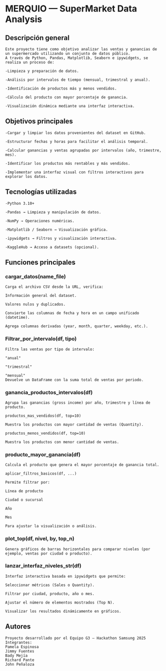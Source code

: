 # MERQUIO — SuperMarket Data Analysis

## Descripción general

    Este proyecto tiene como objetivo analizar las ventas y ganancias de un supermercado utilizando un conjunto de datos público.
    A través de Python, Pandas, Matplotlib, Seaborn e ipywidgets, se realiza un proceso de:

    -Limpieza y preparación de datos.

    -Análisis por intervalos de tiempo (mensual, trimestral y anual).

    -Identificación de productos más y menos vendidos.

    -Cálculo del producto con mayor porcentaje de ganancia.

    -Visualización dinámica mediante una interfaz interactiva.

## Objetivos principales

    -Cargar y limpiar los datos provenientes del dataset en GitHub.

    -Estructurar fechas y horas para facilitar el análisis temporal.

    -Calcular ganancias y ventas agrupadas por intervalos (año, trimestre, mes).

    -Identificar los productos más rentables y más vendidos.

    -Implementar una interfaz visual con filtros interactivos para explorar los datos.

## Tecnologías utilizadas

    -Python 3.10+

    -Pandas → Limpieza y manipulación de datos.

    -NumPy → Operaciones numéricas.

    -Matplotlib / Seaborn → Visualización gráfica.

    -ipywidgets → Filtros y visualización interactiva.

    -KaggleHub → Acceso a datasets (opcional).

## Funciones principales

### cargar_datos(name_file)

    Carga el archivo CSV desde la URL, verifica:

    Información general del dataset.

    Valores nulos y duplicados.

    Convierte las columnas de fecha y hora en un campo unificado (datetime).

    Agrega columnas derivadas (year, month, quarter, weekday, etc.).

### Filtrar_por_intervalo(df, tipo)

    Filtra las ventas por tipo de intervalo:

    "anual"

    "trimestral"

    "mensual"
    Devuelve un DataFrame con la suma total de ventas por periodo.

### ganancia_productos_intervalos(df)

    Agrupa las ganancias (gross income) por año, trimestre y línea de producto.

    productos_mas_vendidos(df, top=10)

    Muestra los productos con mayor cantidad de ventas (Quantity).

    productos_menos_vendidos(df, top=10)

    Muestra los productos con menor cantidad de ventas.

### producto_mayor_ganancia(df)

    Calcula el producto que genera el mayor porcentaje de ganancia total.

    aplicar_filtros_basicos(df, ...)

    Permite filtrar por:

    Línea de producto

    Ciudad o sucursal

    Año

    Mes

    Para ajustar la visualización o análisis.

### plot_top(df, nivel, by, top_n)

    Genera gráficos de barras horizontales para comparar niveles (por ejemplo, ventas por ciudad o producto).

### lanzar_interfaz_niveles_str(df)

    Interfaz interactiva basada en ipywidgets que permite:

    Seleccionar métricas (Sales o Quantity).

    Filtrar por ciudad, producto, año o mes.

    Ajustar el número de elementos mostrados (Top N).

    Visualizar los resultados dinámicamente en gráficos.

## Autores

    Proyecto desarrollado por el Equipo G3 — Hackathon Samsung 2025
    Integrantes:
    Pamela Espinosa
    Jimmy Fuentes
    Bady Mejía
    Richard Pante
    John Peñaloza